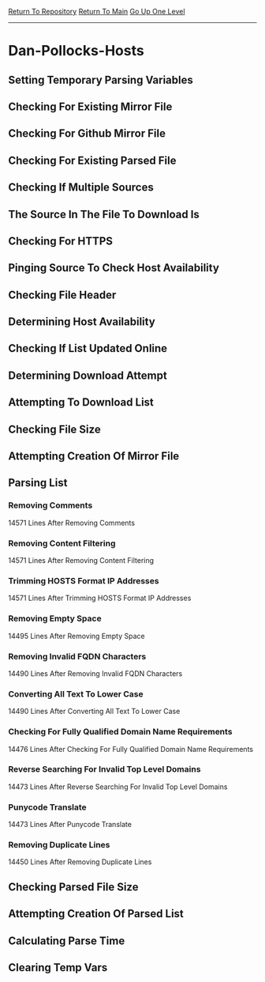 [Return To Repository](https://github.com/deathbybandaid/piholeparser/)
[Return To Main](https://github.com/deathbybandaid/piholeparser/blob/master/RecentRunLogs/Mainlog.md)
[Go Up One Level](https://github.com/deathbybandaid/piholeparser/blob/master/RecentRunLogs/TopLevelScripts/30-Processing-External-Blacklists.md)
____________________________________
# Dan-Pollocks-Hosts
## Setting Temporary Parsing Variables
## Checking For Existing Mirror File
## Checking For Github Mirror File
## Checking For Existing Parsed File
## Checking If Multiple Sources
## The Source In The File To Download Is
## Checking For HTTPS
## Pinging Source To Check Host Availability
## Checking File Header
## Determining Host Availability
## Checking If List Updated Online
## Determining Download Attempt
## Attempting To Download List
## Checking File Size
## Attempting Creation Of Mirror File
## Parsing List
### Removing Comments
14571 Lines After Removing Comments
### Removing Content Filtering
14571 Lines After Removing Content Filtering
### Trimming HOSTS Format IP Addresses
14571 Lines After Trimming HOSTS Format IP Addresses
### Removing Empty Space
14495 Lines After Removing Empty Space
### Removing Invalid FQDN Characters
14490 Lines After Removing Invalid FQDN Characters
### Converting All Text To Lower Case
14490 Lines After Converting All Text To Lower Case
### Checking For Fully Qualified Domain Name Requirements
14476 Lines After Checking For Fully Qualified Domain Name Requirements
### Reverse Searching For Invalid Top Level Domains
14473 Lines After Reverse Searching For Invalid Top Level Domains
### Punycode Translate
14473 Lines After Punycode Translate
### Removing Duplicate Lines
14450 Lines After Removing Duplicate Lines
## Checking Parsed File Size
## Attempting Creation Of Parsed List
## Calculating Parse Time
## Clearing Temp Vars
